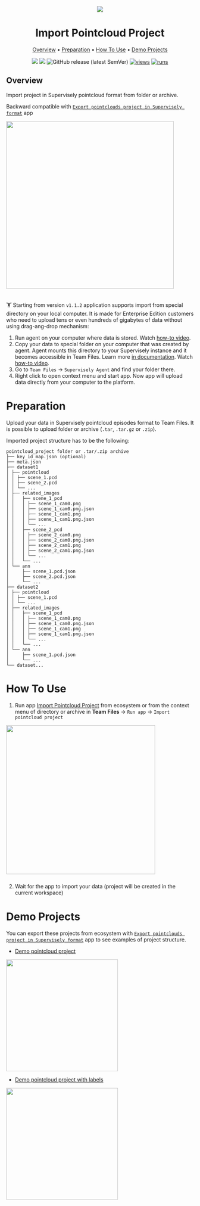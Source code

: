 <div align="center" markdown>
<img src="https://github.com/supervisely-ecosystem/import-pointcloud-project/releases/download/v0.0.0/import_ptc_poster.png">

# Import Pointcloud Project

<p align="center">
  <a href="#Overview">Overview</a> •
  <a href="#Preparation">Preparation</a> •
  <a href="#How-To-Use">How To Use</a> •
  <a href="#Demo-Projects">Demo Projects</a>
</p>

[![](https://img.shields.io/badge/supervisely-ecosystem-brightgreen)](https://ecosystem.supervise.ly/apps/import-pointcloud-project)
[![](https://img.shields.io/badge/slack-chat-green.svg?logo=slack)](https://supervise.ly/slack)
![GitHub release (latest SemVer)](https://img.shields.io/github/v/release/supervisely-ecosystem/import-pointcloud-project)
[![views](https://app.supervise.ly/img/badges/views/supervisely-ecosystem/import-pointcloud-project.png)](https://supervise.ly)
[![runs](https://app.supervise.ly/img/badges/runs/supervisely-ecosystem/import-pointcloud-project.png)](https://supervise.ly)

</div>

## Overview

Import project in Supervisely pointcloud format from folder or archive.

Backward compatible with [`Export pointclouds project in Supervisely format`](https://ecosystem.supervise.ly/apps/export-pointclouds-project-in-supervisely-format) app

<img data-key="sly-module-link" data-module-slug="supervisely-ecosystem/export-pointclouds-project-in-supervisely-format" src="https://user-images.githubusercontent.com/97401023/193619296-df4ea2b2-e26c-42c2-b98a-bbe578c67fdb.png" width="450px" style='padding-bottom: 20px'/>

🏋️ Starting from version `v1.1.2` application supports import from special directory on your local computer. It is made for Enterprise Edition customers who need to upload tens or even hundreds of gigabytes of data without using drag-ang-drop mechanism:

1. Run agent on your computer where data is stored. Watch [how-to video](https://youtu.be/aO7Zc4kTrVg).
2. Copy your data to special folder on your computer that was created by agent. Agent mounts this directory to your Supervisely instance and it becomes accessible in Team Files. Learn more [in documentation](https://docs.supervise.ly/customization/agents/agent-storage). Watch [how-to video](https://youtu.be/63Kc8Xq9H0U).
3. Go to `Team Files` -> `Supervisely Agent` and find your folder there.
4. Right click to open context menu and start app. Now app will upload data directly from your computer to the platform.

# Preparation

Upload your data in Supervisely pointcloud episodes format to Team Files. It is possible to upload folder or archive (`.tar`, `.tar.gz` or `.zip`).

Imported project structure has to be the following:
```text
pointcloud_project folder or .tar/.zip archive   
├── key_id_map.json (optional)              
├── meta.json     
├── dataset1                        
│ ├── pointcloud                    
│ │ ├── scene_1.pcd           
│ │ ├── scene_2.pcd   
│ │ └── ...                
│ ├── related_images                
│ │   ├── scene_1_pcd               
│ │   │ ├── scene_1_cam0.png       
│ │   │ ├── scene_1_cam0.png.json  
│ │   │ ├── scene_1_cam1.png       
│ │   │ ├── scene_1_cam1.png.json  
│ │   │ └── ... 
│ │   ├── scene_2_pcd               
│ │   │ ├── scene_2_cam0.png       
│ │   │ ├── scene_2_cam0.png.json  
│ │   │ ├── scene_2_cam1.png       
│ │   │ ├── scene_2_cam1.png.json  
│ │   │ └── ... 
│ │   └── ...      
│ └── ann
│     ├── scene_1.pcd.json
│     ├── scene_2.pcd.json
│     └── ...     
├── dataset2                       
│ ├── pointcloud                    
│ │ ├── scene_1.pcd
│ │ └── ...                
│ ├── related_images                
│ │   ├── scene_1_pcd               
│ │   │ ├── scene_1_cam0.png       
│ │   │ ├── scene_1_cam0.png.json  
│ │   │ ├── scene_1_cam1.png       
│ │   │ ├── scene_1_cam1.png.json  
│ │   │ └── ... 
│ │   └── ...      
│ └── ann
│     ├── scene_1.pcd.json
│     └── ...                      
└── dataset...                       
```


# How To Use 

1. Run app [Import Pointcloud Project](https://ecosystem.supervise.ly/apps/import-pointcloud-project) from ecosystem or from the context menu of directory or archive in **Team Files** -> `Run app` -> `Import pointcloud project`

<img data-key="sly-module-link" data-module-slug="supervisely-ecosystem/import-pointcloud-project" src="https://user-images.githubusercontent.com/97401023/193620195-6481801e-0fc5-4ac3-858f-cb3a294defac.png" width="400px" style='padding-bottom: 10px'/>  

2. Wait for the app to import your data (project will be created in the current workspace)

# Demo Projects

You can export these projects from ecosystem with [`Export pointclouds project in Supervisely format`](https://ecosystem.supervise.ly/apps/export-pointclouds-project-in-supervisely-format) app to see examples of project structure.

- [Demo pointcloud project](https://ecosystem.supervise.ly/projects/demo-pointcloud-project)

<img data-key="sly-module-link" data-module-slug="supervisely-ecosystem/demo-pointcloud-project" src="https://user-images.githubusercontent.com/97401023/193617265-431aa000-ae57-4beb-aa9b-8ba31d755b74.png" width="300px" margin-bottom="10px"/>  

- [Demo pointcloud project with labels](https://ecosystem.supervise.ly/projects/demo-pointcloud-project-annotated)

<img data-key="sly-module-link" data-module-slug="supervisely-ecosystem/demo-pointcloud-project-annotated" src="https://user-images.githubusercontent.com/97401023/193617359-2b929837-901e-4d98-92b8-cecb32d8f3af.png" width="300px" margin-bottom="10px" />
